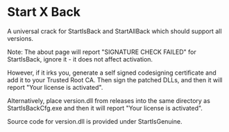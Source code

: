 # Start X Back

A universal crack for StartIsBack and StartAllBack which should support all versions.

Note:
The about page will report "SIGNATURE CHECK FAILED" for StartIsBack, ignore it - it does not affect activation.

However, if it irks you, generate a self signed codesigning certificate and add it to your Trusted Root CA. Then sign the patched DLLs, and then it will report "Your license is activated".

Alternatively, place version.dll from releases into the same directory as StartIsBackCfg.exe and then it will report "Your license is activated".

Source code for version.dll is provided under StartIsGenuine.